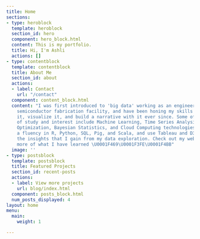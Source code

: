 ```yaml
---
title: Home
sections:
- type: heroblock
  template: heroblock
  section_id: hero
  component: hero_block.html
  content: This is my portfolio.
  title: Hi, I'm Ashli
  actions: []
- type: contentblock
  template: contentblock
  title: About Me
  section_id: about
  actions:
  - label: Contact
    url: "/contact"
  component: content_block.html
  content: "I was first introduced to 'big data' working as an engineer at a 24/7
    semiconductor fabrication facility, and have been honing my skills on how to explore
    it, visualize it, and build a narrative with it ever since. Some of my fields
    of study and interest include Machine Learning, Time Series Analysis, Deterministic
    Optimization, Bayesian Statistics, and Cloud Computing technologies. I have developed
    a fluency in R, Python, SQL, Pig, and Scala, and use Tableau and D3.JS to share
    the insights that I gain from my data exploration. Check out my website to see
    more of what I have learned \U0001F469\U0001F3FE‍\U0001F4BB"
  image: ''
- type: postsblock
  template: postsblock
  title: Featured Projects
  section_id: recent-posts
  actions:
  - label: View more projects
    url: blog/index.html
  component: posts_block.html
  num_posts_displayed: 4
layout: home
menu:
  main:
    weight: 1

---
```

